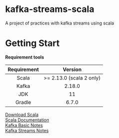 # kafka-streams-scala

A project of practices with kafka streams using scala

# Getting Start

**Requirement tools**

| Requirement |          Version          |
| :---------: | :-----------------------: |
|    Scala    | \>= 2.13.0 (scala 2 only) |
|    Kafka    |          2.18.0           |
|     JDK     |            11             |
|   Gradle    |           6.7.0           |

[Download Scala](https://www.scala-lang.org/download/scala2.html)  
[Scala Documentation](https://docs.scala-lang.org/)  
[Kafka Basic Notes](./docs/basic/kafkaArch.md)  
[Kafka Streams Notes](./docs/streams/kafkaStreamsDemo.md)  

